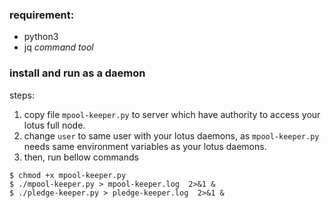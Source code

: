 ### requirement: 
 - python3
 - jq *command tool*

### install and run as a daemon
steps:
1. copy file `mpool-keeper.py` to server which have authority to access your lotus full node.
2. change `user` to same user with your lotus daemons, as `mpool-keeper.py` needs same environment variables as your lotus daemons.
3. then, run bellow commands
``` 
$ chmod +x mpool-keeper.py
$ ./mpool-keeper.py > mpool-keeper.log  2>&1 &
$ ./pledge-keeper.py > pledge-keeper.log  2>&1 &
```

